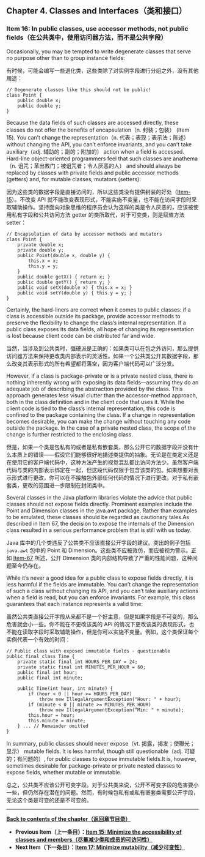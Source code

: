 ## Chapter 4. Classes and Interfaces（类和接口）

### Item 16: In public classes, use accessor methods, not public fields（在公共类中，使用访问器方法，而不是公共字段）

Occasionally, you may be tempted to write degenerate classes that serve no purpose other than to group instance fields:

有时候，可能会编写一些退化类，这些类除了对实例字段进行分组之外，没有其他用途：

```
// Degenerate classes like this should not be public!
class Point {
    public double x;
    public double y;
}
```

Because the data fields of such classes are accessed directly, these classes do not offer the benefits of encapsulation（n. 封装；包装） (Item 15). You can’t change the representation（n. 代表；表现；表示法；陈述） without changing the API, you can’t enforce invariants, and you can’t take auxiliary（adj. 辅助的；副的；附加的） action when a field is accessed. Hard-line object-oriented programmers feel that such classes are anathema（n. 诅咒；革出教门；被诅咒者；令人厌恶的人） and should always be replaced by classes with private fields and public accessor methods (getters) and, for mutable classes, mutators (setters):

因为这些类的数据字段是直接访问的，所以这些类没有提供封装的好处（[Item-15](https://github.com/clxering/Effective-Java-3rd-edition-Chinese-English-bilingual/blob/master/Chapter-4/Chapter-4-Item-15-Minimize-the-accessibility-of-classes-and-members.md)）。不改变 API 就不能改变表现形式，不能实施不变量，也不能在访问字段时采取辅助操作。坚持面向对象思维的程序员会认为这样的类是令人厌恶的，应该被使用私有字段和公共访问方法 getter 的类所取代，对于可变类，则是赋值方法 setter：

```
// Encapsulation of data by accessor methods and mutators
class Point {
    private double x;
    private double y;
    public Point(double x, double y) {
        this.x = x;
        this.y = y;
    }
    public double getX() { return x; }
    public double getY() { return y; }
    public void setX(double x) { this.x = x; }
    public void setY(double y) { this.y = y; }
}
```

Certainly, the hard-liners are correct when it comes to public classes: if a class is accessible outside its package, provide accessor methods to preserve the flexibility to change the class’s internal representation. If a public class exposes its data fields, all hope of changing its representation is lost because client code can be distributed far and wide.

当然，当涉及到公共类时，强硬派是正确的：如果类可以在包之外访问，那么提供访问器方法来保持更改类内部表示的灵活性。如果一个公共类公开其数据字段，那么改变其表示形式的所有希望都将落空，因为客户端代码可以广泛分发。

However, if a class is package-private or is a private nested class, there is nothing inherently wrong with exposing its data fields—assuming they do an adequate job of describing the abstraction provided by the class. This approach generates less visual clutter than the accessor-method approach, both in the class definition and in the client code that uses it. While the client code is tied to the class’s internal representation, this code is confined to the package containing the class. If a change in representation becomes desirable, you can make the change without touching any code outside the package. In the case of a private nested class, the scope of the change is further restricted to the enclosing class.

但是，如果一个类是包私有的或者是私有嵌套类，那么公开它的数据字段并没有什么本质上的错误——假设它们能够很好地描述类提供的抽象。无论是在类定义还是在使用它的客户端代码中，这种方法产生的视觉混乱都比访问方法少。虽然客户端代码与类的内部表示绑定在一起，但这段代码仅限于包含该类的包。如果想要对表示形式进行更改，你可以在不接触包外部任何代码的情况下进行更改。对于私有嵌套类，更改的范围进一步限制在封闭类中。

Several classes in the Java platform libraries violate the advice that public classes should not expose fields directly. Prominent examples include the Point and Dimension classes in the java.awt package. Rather than examples to be emulated, these classes should be regarded as cautionary tales.As described in Item 67, the decision to expose the internals of the Dimension class resulted in a serious performance problem that is still with us today.

Java 库中的几个类违反了公共类不应该直接公开字段的建议。突出的例子包括 `java.awt` 包中的 Point 和 Dimension。这些类不应被效仿，而应被视为警示。正如 [Item-67](https://github.com/clxering/Effective-Java-3rd-edition-Chinese-English-bilingual/blob/master/Chapter-9/Chapter-9-Item-67-Optimize-judiciously.md) 所述，公开 Dimension 类的内部结构导致了严重的性能问题，这种问题至今仍存在。

While it’s never a good idea for a public class to expose fields directly, it is less harmful if the fields are immutable. You can’t change the representation of such a class without changing its API, and you can’t take auxiliary actions when a field is read, but you can enforce invariants. For example, this class guarantees that each instance represents a valid time:

虽然公共类直接公开字段从来都不是一个好主意，但是如果字段是不可变的，那么危害就会小一些。你不能在不更改该类的 API 的情况下更改该类的表现形式，也不能在读取字段时采取辅助操作，但是你可以实施不变量。例如，这个类保证每个实例代表一个有效的时间：

```
// Public class with exposed immutable fields - questionable
public final class Time {
    private static final int HOURS_PER_DAY = 24;
    private static final int MINUTES_PER_HOUR = 60;
    public final int hour;
    public final int minute;

    public Time(int hour, int minute) {
        if (hour < 0 || hour >= HOURS_PER_DAY)
            throw new IllegalArgumentException("Hour: " + hour);
        if (minute < 0 || minute >= MINUTES_PER_HOUR)
            throw new IllegalArgumentException("Min: " + minute);
        this.hour = hour;
        this.minute = minute;
    } ... // Remainder omitted
}
```

In summary, public classes should never expose（vt. 揭露，揭发；使曝光；显示） mutable fields. It is less harmful, though still questionable（adj. 可疑的；有问题的）, for public classes to expose immutable fields.It is, however, sometimes desirable for package-private or private nested classes to expose fields, whether mutable or immutable.

总之，公共类不应该公开可变字段。对于公共类来说，公开不可变字段的危害要小一些，但仍然存在潜在的问题。然而，有时候包私有或私有嵌套类需要公开字段，无论这个类是可变的还是不可变的。

---
**[Back to contents of the chapter（返回章节目录）](https://github.com/clxering/Effective-Java-3rd-edition-Chinese-English-bilingual/blob/master/Chapter-4/Chapter-4-Introduction.md)**
- **Previous Item（上一条目）：[Item 15: Minimize the accessibility of classes and members（尽量减少类和成员的可访问性）](https://github.com/clxering/Effective-Java-3rd-edition-Chinese-English-bilingual/blob/master/Chapter-4/Chapter-4-Item-15-Minimize-the-accessibility-of-classes-and-members.md)**
- **Next Item（下一条目）：[Item 17: Minimize mutability（减少可变性）](https://github.com/clxering/Effective-Java-3rd-edition-Chinese-English-bilingual/blob/master/Chapter-4/Chapter-4-Item-17-Minimize-mutability.md)**
